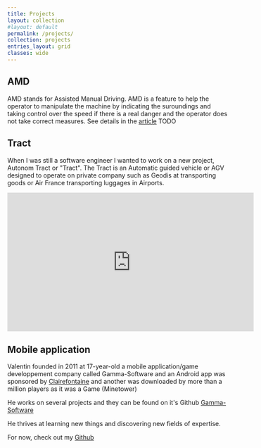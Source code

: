 ```yaml
---
title: Projects
layout: collection
#layout: default
permalink: /projects/
collection: projects
entries_layout: grid
classes: wide
---
```


## AMD
AMD stands for Assisted Manual Driving. AMD is a feature to help the operator to manipulate the machine by indicating the suroundings and taking control over the speed if there is a real danger and the operator does not take correct measures. See details in the [article]() TODO

## Tract
When I was still a software engineer I wanted to work on a new project, Autonom Tract or "Tract". The Tract is an Automatic guided vehicle or AGV designed to operate on private company such as Geodis at transporting goods or Air France transporting luggages in Airports. 
<iframe width="560" height="315" src="https://www.youtube.com/embed/Qhq8C7LOQRQ" title="YouTube video player" frameborder="0" allow="accelerometer; autoplay; clipboard-write; encrypted-media; gyroscope; picture-in-picture" allowfullscreen></iframe>

## Mobile application
Valentin founded in 2011 at 17-year-old a mobile application/game developpement company called Gamma-Software and an Android app was sponsored by [Clairefontaine](https://www.clairefontaine.com/) and another was downloaded by more than a million players as it was a Game (Minetower)

He works on several projects and they can be found on it's Github [Gamma-Software](https://github.com/Gamma-Software)

He thrives at learning new things and discovering new fields of expertise.

For now, check out my [Github](https://github.com/Gamma-Software)